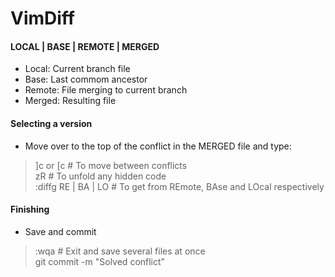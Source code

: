 # VimDiff

#### LOCAL | BASE | REMOTE | MERGED

- Local: Current branch file
- Base: Last commom ancestor
- Remote: File merging to current branch
- Merged: Resulting file

#### Selecting a version

- Move over to the top of the conflict in the MERGED file and type:

> ]c or [c              # To move between conflicts  
> zR                    # To unfold any hidden code  
> :diffg RE | BA | LO   # To get from REmote, BAse and LOcal respectively

#### Finishing

- Save and commit

> :wqa                  # Exit and save several files at once  
> git commit -m "Solved conflict"
